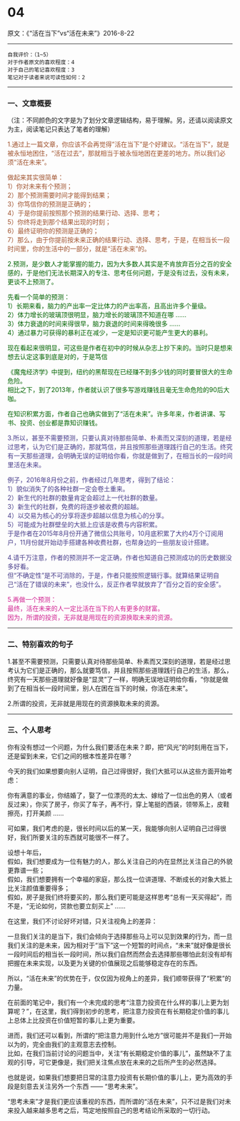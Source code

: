 # 04  
原文：《“活在当下”vs“活在未来”》2016-8-22  

<hr>  

```  
自我评价：（1~5）  
对于作者原文的喜欢程度：4  
对于自己的笔记喜欢程度：3  
笔记对于读者来说可读性如何：2  
```  

<hr>  

### 一、文章概要  
（注：不同颜色的文字是为了划分文章逻辑结构，易于理解。另，还请以阅读原文为主，阅读笔记只表达了笔者的理解）  

<font color=#A0522D>1.通过上一篇文章，你应该不会再觉得”活在当下”是个好建议。“活在当下”，就是被永恒地困住，“活在过去”，那就相当于被永恒地困在更差的地方。所以我们必须“活在未来”。  

做起来其实很简单：  
1）你对未来有个预测；  
2）那个预测需要时间才能得到结果；  
3）你笃信你的预测是正确的；  
4）于是你提前按照那个预测的结果行动、选择、思考；  
5）你终将走到那个结果出现的时刻；  
6）最终证明你的预测是正确的；  
7）那么，由于你提前按未来正确的结果行动、选择、思考，于是，在相当长一段时间里，你的生活中的一部分，就是“活在未来”的。 </font>  

<font color=#006400>2.预测，是少数人才能掌握的能力，因为大多数人其实是不肯放弃百分之百的安全感的，于是他们无法长期深入的专注、思考任何问题，于是没有过去，没有未来，更谈不上预测了。  

先看一个简单的预测：  
1）长期来看，脑力的产出率一定比体力的产出率高，且高出许多个量级。  
2）体力增长的玻璃顶很明显，脑力增长的玻璃顶不知道在哪 ……  
3）体力衰退的时间来得很早，脑力衰退的时间来得晚很多 ……  
4）通过暴力可获得的暴利正在减少，一定是知识更可能产生更大的暴利。  

现在看起来很明显，可这些是作者在初中的时候从杂志上抄下来的。当时只是想来想去认定这事到底是对的，于是笃信  

《魔鬼经济学》中提到，纽约的黑帮现在已经赚不到多少钱的同时要冒很大的生命危险。  
相比之下，到了2013年，作者就认识了很多写游戏赚钱且毫无生命危险的90后大咖。  

在知识积累方面，作者自己也确实做到了“活在未来”。许多年来，作者讲课、写书、投资、创业都是靠知识赚钱。  
</font>  

<font color=#483D8B>3.所以，甚至不需要预测，只要认真对待那些简单、朴素而又深刻的道理，若是经过思考，认为它们是正确的，那就笃信，并且按照那些道理践行自己的生活。终究有一天那些道理，会明确无误的证明给你看，你就是做到了，在相当长的一段时间里活在未来。  

例子，2016年8月份之前，作者经过几年思考，得到了结论：  
1）貌似消失了的各种社群一定会卷土重来。  
2）新生代的社群的数量肯定会超过上一代社群的数量。  
3）新生代的社群，免费的将逐步被收费的超越。  
4）以交易为核心的分享将逐步超越以信息为核心的分享。  
5）可能成为社群壁垒的大抵上应该是收费与内容积累。  
于是作者在2015年8月份开通了微信公共账号，10月底积累了大约4万个订阅用户，11月份就开始动手搭建各种收费社群，也帮身边的一些朋友设计搭建。  

4.请千万注意，作者的预测并不一定正确，作者也知道自己预测成功的历史数据没多好看。  
但“不确定性”是不可消除的，于是，作者只能按照逻辑行事。就算结果证明自己“活在了错误的未来”，也没什么，反正作者早就放弃了“百分之百的安全感”。  
 </font>  

<font color=#D02090>5.再做一个预测：  
最终，活在未来的人一定比活在当下的人有更多的财富。  
因为，所谓的投资，无非就是用现在的资源换取未来的资源。 </font>  

<hr>  

### 二、特别喜欢的句子  

1.甚至不需要预测，只需要认真对待那些简单、朴素而又深刻的道理，若是经过思考认为它们是正确的，那么就要笃信，并且按照那些道理践行自己的生活，那么，终究有一天那些道理就好像是“显灵”了一样，明确无误地证明给你看，“你就是做到了在相当长一段时间里，别人在困在当下的时候，你活在未来”。  

2.所谓的投资，无非就是用现在的资源换取未来的资源。  

<hr>  

### 三、个人思考

你有没有想过一个问题，为什么我们要活在未来？即，把“风光”的时刻用在当下，还是留到未来，它们之间的根本性差异在哪？  

今天的我们如果想要向别人证明，自己过得很好，我们大抵可以从这些方面开始考虑：  

你有满意的事业，你结婚了，娶了一位漂亮的太太、嫁给了一位出色的男人（或者反过来），你买了房子，你买了车子，再不行，穿上笔挺的西装，领带系上，皮鞋擦亮，打开美颜 ……  

可如果，我们考虑的是，很长时间以后的某一天，我能够向别人证明自己过得很好，我们所要关注的东西就可能很不一样了。  

设想十年后，  
假如，我们想要成为一位有魅力的人，那么关注自己的内在显然比关注自己的外貌更靠谱一些；  
假如，我们想要拥有一个幸福的家庭，那么找一位讲道理、不断成长的对象大抵上比关注颜值重要得多；  
假如，房子是我们终将要买的，那么我们更可能是这样思考“总有一天买得起”，而不是，“无论如何，贷款也要立刻买上” ……  

在这里，我们不讨论好坏对错，只关注视角上的差异：  

一旦我们关注的是当下，我们会倾向于选择那些马上可以见到效果的行为，而一旦我们关注的是未来，因为相对于“当下”这一个短暂的时间点，“未来”就好像是很长一段时间后的相当长一段时间，所以我们自然而然会去选择那些哪怕此刻没有却有把握在未来实现，以及更为关键的价值展现之后能够稳定存在的东西。  

所以，“活在未来”的优势在于，仅仅因为视角上的差异，我们顺带获得了“积累”的力量。  

在前面的笔记中，我们有一个未完成的思考“注意力投资在什么样的事儿上更为划算呢？”，在这里，我们得到初步的思考，把注意力投资在有长期稳定价值的事儿上总体上比投资在价值短暂的事儿上更为重要。  

进而，我们还可以看到，所谓的“把注意力用到什么地方”很可能并不是我们一开始以为的，完全由我们的主观意志去控制。  
比如，在我们当前讨论的问题当中，关注“有长期稳定价值的事儿”，虽然缺不了主观的引导，可它更像是，我们把关注焦点放在未来的之后所产生的必然选择。  

也就是说，如果我们想要把日常的注意力投资有长期价值的事儿上，更为高效的手段是刻意去关注另外一个东西 —— “思考未来”。  

“思考未来”才是我们更应该重视的东西，而所谓的“活在未来”，只不过是我们对未来投入越来越多思考之后，笃定地按照自己的思考结论所采取的一切行动。  
